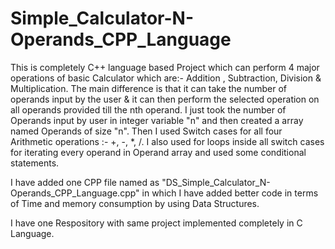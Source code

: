 # Simple_Calculator-N-Operands_CPP_Language
This is completely C++ language based Project which can perform 4 major operations of basic Calculator which are:- Addition , Subtraction, Division &amp; Multiplication.
The main difference is that it can take the number of operands input by the user &amp; it can then perform the selected operation on all operands provided till the nth
operand. I just took the number of Operands input by user in integer variable "n" and then created a array named Operands of size "n". Then I used Switch cases for all
four Arithmetic operations :- +, -, *, /. I also used for loops inside all switch cases for iterating every operand in Operand array and used some conditional statements.

I have added one CPP file named as "DS_Simple_Calculator_N-Operands_CPP_Language.cpp" in which I have added better code in terms of Time and memory consumption by using Data Structures.

I have one Respository with same project implemented completely in C Language.
